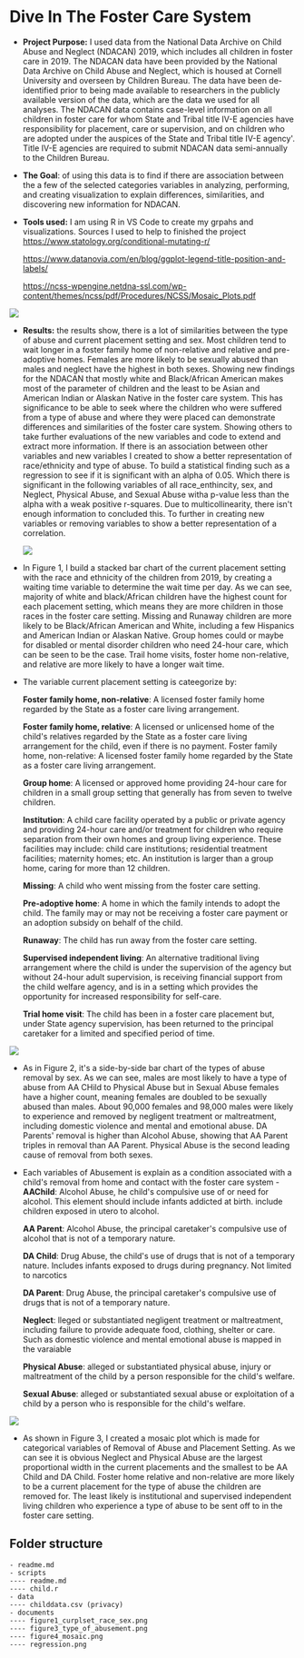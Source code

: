 # Dive In The Foster Care System

- __Project Purpose:__ I used data from the National Data Archive on Child Abuse and Neglect (NDACAN) 2019, which includes all children in foster care in 2019. The NDACAN data have been provided by the National Data Archive on Child Abuse and Neglect, which is housed at Cornell University and overseen by Children Bureau. The data have been de-identified prior to being made available to researchers in the publicly available version of the data, which are the data we used for all analyses. The NDACAN data contains case-level information on all children in foster care for whom State and Tribal title IV-E agencies have responsibility for placement, care or supervision, and on children who are adopted under the auspices of the State and Tribal title IV-E agency'. Title IV-E agencies are required to submit NDACAN data semi-annually to the Children Bureau. 

- __The Goal__: of using this data is to find if there are association between the a few of the selected categories variables in analyzing, performing, and creating visualization to explain differences, similarities, and discovering new information for NDACAN.

- __Tools used:__ I am using R in VS Code to create my grpahs and visualizations. 
Sources I used to help to finished the project
https://www.statology.org/conditional-mutating-r/

    https://www.datanovia.com/en/blog/ggplot-legend-title-position-and-labels/

    https://ncss-wpengine.netdna-ssl.com/wp-content/themes/ncss/pdf/Procedures/NCSS/Mosaic_Plots.pdf


![](documents/regression.png)

- __Results:__  the results show, there is a lot of similarities between the type of abuse and current placement setting and sex.  Most children tend to wait longer in a foster family home of non-relative and relative and pre-adoptive homes. Females are more likely to be sexually abused than males and neglect have the highest in both sexes. Showing new findings for the NDACAN that mostly white and Black/African American makes most of the parameter of children and the least to be Asian and American Indian or Alaskan Native in the foster care system. This has significance to be able to seek where the children who were suffered from a type of abuse and where they were placed can demonstrate differences and similarities of the foster care system. Showing others to take further evaluations of the new variables and code to extend and extract more information. If there is an association between other variables and new variables I created to show a better representation of race/ethnicity and type of abuse. To build a statistical finding such as a regression to see if it is significant with an alpha of 0.05. Which there is significant in the following variables of all race_enthincity, sex, and Neglect, Physical Abuse, and Sexual Abuse witha p-value less than the alpha with a weak positive r-squares. Due to multicollinearity, there isn't enough information to concluded this. To further in creating new variables or removing variables to show a better representation of a correlation.
    
    ![](documents/figure1_curplset_race_sex.png)

- In Figure 1, I build a stacked bar chart of the current placement setting with the race and ethnicity of the children from 2019, by creating a waiting time variable to determine the wait time per day. As we can see, majority of white and black/African children have the highest count for each placement setting, which means they are more children in those races in the foster care setting. Missing and Runaway children are more likely to be Black/African American and White, including a few Hispanics and American Indian or Alaskan Native. Group homes could or maybe for disabled or mental disorder children who need 24-hour care, which can be seen to be the case. Trail home visits, foster home non-relative, and relative are more likely to have a longer wait time. 
     
- The variable current placement setting is cateegorize by: 

    __Foster family home, non-relative__: A licensed foster family home regarded by the State as a foster care living arrangement.

    __Foster family home, relative__: A licensed or unlicensed home of the child's relatives regarded by the State as a foster care living arrangement for the child, even if there is no payment.
     Foster family home, non-relative: A licensed foster family home regarded by the State as a foster care living arrangement. 
     
    __Group home__: A licensed or approved home providing 24-hour care for children in a small group setting that generally has from seven to twelve children.
     
    __Institution__: A child care facility operated by a public or private agency and providing 24-hour care and/or treatment for children who require separation from their own homes and group living experience. These facilities may include: child care institutions; residential treatment facilities; maternity homes; etc. An institution is larger than a group home, caring for more than 12 children.

    __Missing__: A child who went missing from the foster care setting.
     
    __Pre-adoptive home__: A home in which the family intends to adopt the child. The family may or may not be receiving a foster care payment or an adoption subsidy on behalf of the child. 

    __Runaway__: The child has run away from the foster care setting. 

    __Supervised independent living__: An alternative traditional living arrangement where the child is under the supervision of the agency but without 24-hour adult supervision, is receiving financial support from the child welfare agency, and is in a setting which provides the opportunity for increased responsibility for self-care. 

    __Trial home visit__: The child has been in a foster care placement but, under State agency supervision, has been returned to the principal caretaker for a limited and specified period of time.





![](documents/figure3_type_of_abusement.png)

-  As in Figure 2, it's a side-by-side bar chart of the types of abuse removal by sex. As we can see, males are most likely to have a type of abuse from AA CHild to Physical Abuse but in Sexual Abuse females have a higher count, meaning females are doubled to be sexually abused than males. About 90,000 females and 98,000 males were likely to experience and removed by negligent treatment or maltreatment, including domestic violence and mental and emotional abuse. DA Parents' removal is higher than Alcohol Abuse, showing that AA Parent triples in removal than AA Parent. Physical Abuse is the second leading cause of removal from both sexes. 

- Each variables of Abusement is explain as a condition associated with a child's removal from home and contact with the foster care system -  
    __AAChild__: Alcohol Abuse, he child's compulsive use of or need for alcohol. This element should include infants addicted at birth. include children exposed in utero to alcohol.

    __AA Parent__: Alcohol Abuse, the principal caretaker's compulsive use of alcohol that is not of a temporary nature.

    __DA Child__: Drug Abuse, the child's use of drugs that is not of a temporary nature. Includes infants exposed to drugs during pregnancy. Not limited to narcotics

    __DA Parent__: Drug Abuse, the principal caretaker's compulsive use of drugs that is not of a temporary nature.

    __Neglect__: lleged or substantiated negligent treatment or maltreatment, including failure to provide adequate food, clothing, shelter or care. Such as domestic violence and mental emotional abuse is mapped in the varaiable

    __Physical Abuse__: alleged or substantiated physical abuse, injury or maltreatment of the child by a person responsible for the child's welfare.

    __Sexual Abuse__: alleged or substantiated sexual abuse or exploitation of a child by a person who is responsible for the child's welfare.

![](documents/figure4_mosaic.png)

- As shown in Figure 3, I created a mosaic plot which is made for categorical variables of Removal of Abuse and Placement Setting. As we can see it is obvious Neglect and Physical Abuse are the largest proportional width in the current placements and the smallest to be AA Child and DA Child. Foster home relative and non-relative are more likely to be a current placement for the type of abuse the children are removed for. The least likely is institutional and supervised independent living children who experience a type of abuse to be sent off to in the foster care setting.






## Folder structure

```
- readme.md
- scripts
---- readme.md 
---- child.r
- data 
---- childdata.csv (privacy)
- documents
---- figure1_curplset_race_sex.png
---- figure3_type_of_abusement.png
---- figure4_mosaic.png
---- regression.png
```
